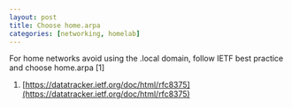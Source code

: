 ```yaml
---
layout: post
title: Choose home.arpa
categories: [networking, homelab]
---
```


For home networks avoid using the .local domain, follow IETF  best practice and choose home.arpa [1]


1. [https://datatracker.ietf.org/doc/html/rfc8375](https://datatracker.ietf.org/doc/html/rfc8375)
